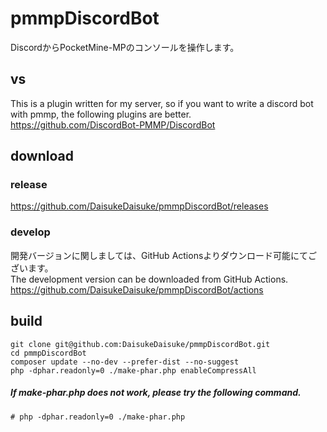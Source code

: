# pmmpDiscordBot
DiscordからPocketMine-MPのコンソールを操作します。
## vs
This is a plugin written for my server, so if you want to write a discord bot with pmmp, the following plugins are better.  
https://github.com/DiscordBot-PMMP/DiscordBot  
## download
### release
https://github.com/DaisukeDaisuke/pmmpDiscordBot/releases  

### develop
開発バージョンに関しましては、GitHub Actionsよりダウンロード可能にてございます。  
The development version can be downloaded from GitHub Actions.  
https://github.com/DaisukeDaisuke/pmmpDiscordBot/actions  

## build
```
git clone git@github.com:DaisukeDaisuke/pmmpDiscordBot.git
cd pmmpDiscordBot
composer update --no-dev --prefer-dist --no-suggest
php -dphar.readonly=0 ./make-phar.php enableCompressAll
```
##### If make-phar.php does not work, please try the following command.
```
# php -dphar.readonly=0 ./make-phar.php
```
